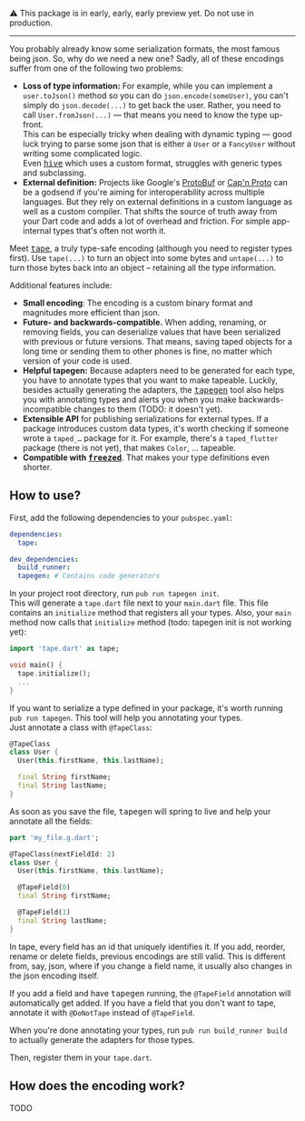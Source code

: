 ⚠ This package is in early, early, early preview yet. Do not use in production.

---

You probably already know some serialization formats, the most famous being json. So, why do we need a new one?
Sadly, all of these encodings suffer from one of the following two problems:

* **Loss of type information:** For example, while you can implement a `user.toJson()` method so you can do `json.encode(someUser)`, you can't simply do `json.decode(...)` to get back the user. Rather, you need to call `User.fromJson(...)` — that means you need to know the type up-front.  
  This can be especially tricky when dealing with dynamic typing — good luck trying to parse some json that is either a `User` or a `FancyUser` without writing some complicated logic.  
  Even [<kbd>hive</kbd>](https://pub.dev/packages/hive) which uses a custom format, struggles with generic types and subclassing.
* **External definition:** Projects like Google's [ProtoBuf](https://developers.google.com/protocol-buffers) or [Cap'n Proto](https://capnproto.org/) can be a godsend if you're aiming for interoperability across multiple languages. But they rely on external definitions in a custom language as well as a custom compiler. That shifts the source of truth away from your Dart code and adds a lot of overhead and friction. For simple app-internal types that's often not worth it.

Meet [<kbd>tape</kbd>](https://pub.dev/packages/tape), a truly type-safe encoding (although you need to register types first).
Use `tape(...)` to turn an object into some bytes and `untape(...)` to turn those bytes back into an object – retaining all the type information.

Additional features include:

* **Small encoding**: The encoding is a custom binary format and magnitudes more efficient than json.
* **Future- and backwards-compatible.** When adding, renaming, or removing fields, you can deserialize values that have been serialized with previous or future versions. That means, saving taped objects for a long time or sending them to other phones is fine, no matter which version of your code is used.
* **Helpful tapegen:** Because adapters need to be generated for each type, you have to annotate types that you want to make tapeable. Luckily, besides actually generating the adapters, the [<kbd>tapegen</kbd>](https://pub.dev/packages/tapegen) tool also helps you with annotating types and alerts you when you make backwards-incompatible changes to them (TODO: it doesn't yet).
* **Extensible API** for publishing serializations for external types. If a package introduces custom data types, it's worth checking if someone wrote a `taped_…` package for it. For example, there's a `taped_flutter` package (there is not yet), that makes `Color`, … tapeable.
* **Compatible with [<kbd>freezed</kbd>](https://pub.dev/packages/freezed)**. That makes your type definitions even shorter.

## How to use?

First, add the following dependencies to your `pubspec.yaml`:

```yaml
dependencies:
  tape:

dev_dependencies:
  build_runner:
  tapegen: # Contains code generators
```

In your project root directory, run `pub run tapegen init`.  
This will generate a `tape.dart` file next to your `main.dart` file. This file contains an `initialize` method that registers all your types.
Also, your `main` method now calls that `initialize` method (todo: tapegen init is not working yet):

```dart
import 'tape.dart' as tape;

void main() {
  tape.initialize();
  ...
}
```

If you want to serialize a type defined in your package, it's worth running `pub run tapegen`. This tool will help you annotating your types.  
Just annotate a class with `@TapeClass`:

```dart
@TapeClass
class User {
  User(this.firstName, this.lastName);

  final String firstName;
  final String lastName;
}
```

As soon as you save the file, <kbd>tapegen</kbd> will spring to live and help your annotate all the fields:

```dart
part 'my_file.g.dart';

@TapeClass(nextFieldId: 2)
class User {
  User(this.firstName, this.lastName);

  @TapeField(0)
  final String firstName;

  @TapeField(1)
  final String lastName;
}
```

In tape, every field has an id that uniquely identifies it. If you add, reorder, rename or delete fields, previous encodings are still valid. This is different from, say, json, where if you change a field name, it usually also changes in the json encoding itself.  

If you add a field and have <kbd>tapegen</kbd> running, the `@TapeField` annotation will automatically get added.
If you have a field that you don't want to tape, annotate it with `@DoNotTape` instead of `@TapeField`.

When you're done annotating your types, run `pub run build_runner build` to actually generate the adapters for those types.

Then, register them in your `tape.dart`.

## How does the encoding work?

TODO
